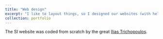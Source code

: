 ```yaml
---
title: "Web design"
excerpt: "I like to layout things, so I designed our websites (with help of actual developers). <br/><img src='/images/websitesportfolio.png'>"
collection: portfolio
---
```


The SI website was coded from scratch by the great [Ilias Trichopoulos](https://www.iliascreates.com/).
